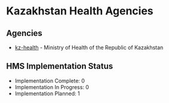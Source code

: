 # Kazakhstan Health Agencies

## Agencies

- [kz-health](kz-health/index.md) - Ministry of Health of the Republic of Kazakhstan

## HMS Implementation Status

- Implementation Complete: 0
- Implementation In Progress: 0
- Implementation Planned: 1
